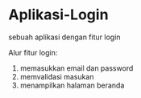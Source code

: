 # Aplikasi-Login
sebuah aplikasi dengan fitur login 

Alur fitur login: 
1. memasukkan email dan password
2. memvalidasi masukan
3. menampilkan halaman beranda
